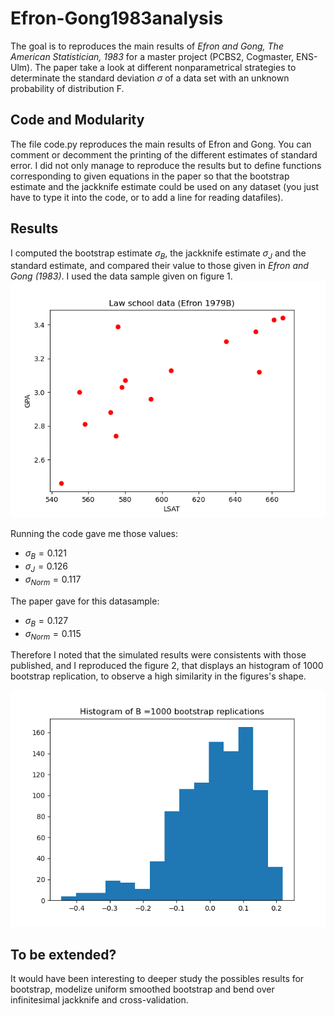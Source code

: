 # Efron-Gong1983analysis
The goal is to reproduces the main results of _Efron and Gong, The American Statistician, 1983_ for a master project (PCBS2, Cogmaster, ENS-Ulm).
The paper take a look at different nonparametrical strategies to determinate the standard deviation $\sigma$ of a data set with an unknown probability of distribution F.

## Code and Modularity
The file code.py reproduces the main results of Efron and Gong. You can comment or decomment the printing of the different estimates of standard error.
I did not only manage to reproduce the results but to define functions corresponding to given equations in the paper so that the bootstrap estimate and the jackknife estimate could be used on any dataset (you just have to type it into the code, or to add a line for reading datafiles).

## Results
I computed the bootstrap estimate $\sigma_B$, the jackknife estimate $\sigma_J$ and the standard estimate, and compared their value to those given in _Efron and Gong (1983)_. I used the data sample given on figure 1.
![Figure_1.png](/Figure_1.png?raw=true "Figure 1")

Running the code gave me those values:
- $\sigma_B = 0.121$
- $\sigma_J = 0.126$
- $\sigma_{Norm} = 0.117$

The paper gave for this datasample:
- $\sigma_B = 0.127$
- $\sigma_{Norm} = 0.115$

Therefore I noted that the simulated results were consistents with those published, and I reproduced the figure 2, that displays an histogram of 1000 bootstrap replication, to observe a high similarity in the figures's shape.

![Figure_2.png](/Figure_2.png?raw=true "Figure 2")


## To be extended?
It would have been interesting to deeper study the possibles results for bootstrap, modelize uniform smoothed bootstrap and bend over infinitesimal jackknife and cross-validation.
